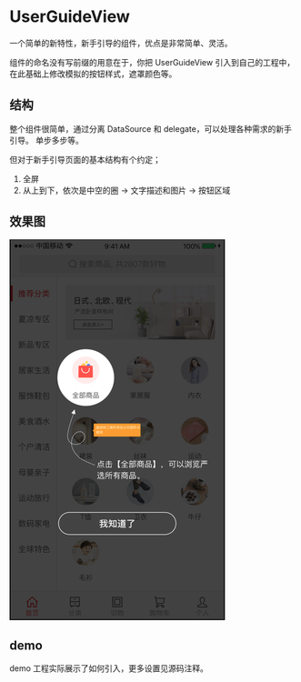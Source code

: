 # UserGuideView
一个简单的新特性，新手引导的组件，优点是非常简单、灵活。

组件的命名没有写前缀的用意在于，你把 UserGuideView 引入到自己的工程中，在此基础上修改模拟的按钮样式，遮罩颜色等。

## 结构
整个组件很简单，通过分离 DataSource 和 delegate，可以处理各种需求的新手引导。
单步多步等。

但对于新手引导页面的基本结构有个约定；
1. 全屏
2. 从上到下，依次是中空的圈 -> 文字描述和图片  -> 按钮区域

## 效果图
![视觉稿](https://github.com/hite/UserGuideView/blob/master/UserGuideView/5cfbcee79d7b4ca5838d8d8d434ebe2f_d90ed6a563f114092d11917bb6f948fd.jpg)

## demo
demo 工程实际展示了如何引入，更多设置见源码注释。
